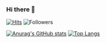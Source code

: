 ### Hi there 👋

[![Hits](https://hits.seeyoufarm.com/api/count/incr/badge.svg?url=https%3A%2F%2Fgithub.com%2Fyounsiktech&count_bg=%2379C83D&title_bg=%23555555&icon=github.svg&icon_color=%23FFFFFF&title=visitors&edge_flat=false)](https://hits.seeyoufarm.com)
![Followers](https://img.shields.io/github/followers/younsiktech?style=social)

[![Anurag's GitHub stats](https://github-readme-stats.vercel.app/api?username=younsiktech&show_icons=true&theme=vue-dark)](https://github.com/anuraghazra/github-readme-stats)
[![Top Langs](https://github-readme-stats.vercel.app/api/top-langs/?username=younsiktech&langs_count=8&layout=comapct)](https://github.com/anuraghazra/github-readme-stats)


<!--
**younsiktech/younsiktech** is a ✨ _special_ ✨ repository because its `README.md` (this file) appears on your GitHub profile.

Here are some ideas to get you started:

- 🔭 I’m currently working on ...
- 🌱 I’m currently learning ...
- 👯 I’m looking to collaborate on ...
- 🤔 I’m looking for help with ...
- 💬 Ask me about ...
- 📫 How to reach me: ...
- 😄 Pronouns: ...
- ⚡ Fun fact: ...
-->
